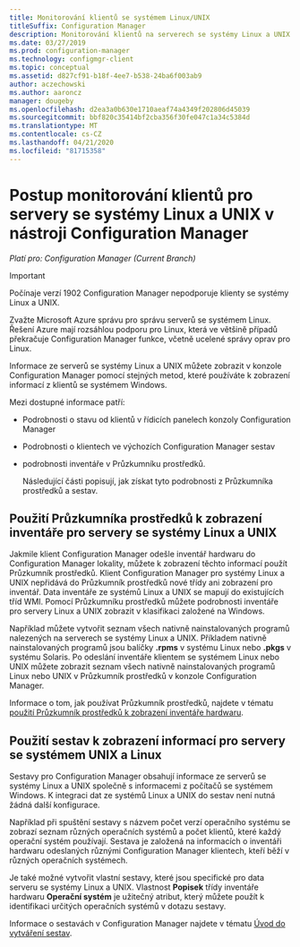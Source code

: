 ```yaml
---
title: Monitorování klientů se systémem Linux/UNIX
titleSuffix: Configuration Manager
description: Monitorování klientů na serverech se systémy Linux a UNIX v Configuration Manager.
ms.date: 03/27/2019
ms.prod: configuration-manager
ms.technology: configmgr-client
ms.topic: conceptual
ms.assetid: d827cf91-b18f-4ee7-b538-24ba6f003ab9
author: aczechowski
ms.author: aaroncz
manager: dougeby
ms.openlocfilehash: d2ea3a0b630e1710aeaf74a4349f202806d45039
ms.sourcegitcommit: bbf820c35414bf2cba356f30fe047c1a34c5384d
ms.translationtype: MT
ms.contentlocale: cs-CZ
ms.lasthandoff: 04/21/2020
ms.locfileid: "81715358"
---
```

# <a name="how-to-monitor-clients-for-linux-and-unix-servers-in-configuration-manager"></a>Postup monitorování klientů pro servery se systémy Linux a UNIX v nástroji Configuration Manager

*Platí pro: Configuration Manager (Current Branch)*

> [!Important]  
> Počínaje verzí 1902 Configuration Manager nepodporuje klienty se systémy Linux a UNIX. 
> 
> Zvažte Microsoft Azure správu pro správu serverů se systémem Linux. Řešení Azure mají rozsáhlou podporu pro Linux, která ve většině případů překračuje Configuration Manager funkce, včetně ucelené správy oprav pro Linux.

Informace ze serverů se systémy Linux a UNIX můžete zobrazit v konzole Configuration Manager pomocí stejných metod, které používáte k zobrazení informací z klientů se systémem Windows.  

 Mezi dostupné informace patří:  

- Podrobnosti o stavu od klientů v řídicích panelech konzoly Configuration Manager  

- Podrobnosti o klientech ve výchozích Configuration Manager sestav  

- podrobnosti inventáře v Průzkumníku prostředků.  

  Následující části popisují, jak získat tyto podrobnosti z Průzkumníka prostředků a sestav.  

##  <a name="use-resource-explorer-to-view-inventory-for-linux-and-unix-servers"></a><a name="BKMK_UseResourceExpforLnU"></a>Použití Průzkumníka prostředků k zobrazení inventáře pro servery se systémy Linux a UNIX  

 Jakmile klient Configuration Manager odešle inventář hardwaru do Configuration Manager lokality, můžete k zobrazení těchto informací použít Průzkumník prostředků. Klient Configuration Manager pro systémy Linux a UNIX nepřidává do Průzkumník prostředků nové třídy ani zobrazení pro inventář. Data inventáře ze systémů Linux a UNIX se mapují do existujících tříd WMI. Pomocí Průzkumníku prostředků můžete podrobnosti inventáře pro servery Linux a UNIX zobrazit v klasifikaci založené na Windows.  

 Například můžete vytvořit seznam všech nativně nainstalovaných programů nalezených na serverech se systémy Linux a UNIX. Příkladem nativně nainstalovaných programů jsou balíčky **.rpms** v systému Linux nebo **.pkgs** v systému Solaris. Po odeslání inventáře klientem se systémem Linux nebo UNIX můžete zobrazit seznam všech nativně nainstalovaných programů Linux nebo UNIX v Průzkumník prostředků v konzole Configuration Manager.  

 Informace o tom, jak používat Průzkumník prostředků, najdete v tématu [použití Průzkumník prostředků k zobrazení inventáře hardwaru](../../../core/clients/manage/inventory/use-resource-explorer-to-view-hardware-inventory.md).  

##  <a name="how-to-use-reports-to-view-information-for-linux-and-unix-servers"></a><a name="BKMK_UseReportsforLnU"></a> Použití sestav k zobrazení informací pro servery se systémem UNIX a Linux  
 Sestavy pro Configuration Manager obsahují informace ze serverů se systémy Linux a UNIX společně s informacemi z počítačů se systémem Windows. K integraci dat ze systémů Linux a UNIX do sestav není nutná žádná další konfigurace.  

 Například při spuštění sestavy s názvem počet verzí operačního systému se zobrazí seznam různých operačních systémů a počet klientů, které každý operační systém používají. Sestava je založená na informacích o inventáři hardwaru odeslaných různými Configuration Manager klientech, kteří běží v různých operačních systémech.  

 Je také možné vytvořit vlastní sestavy, které jsou specifické pro data serveru se systémy Linux a UNIX. Vlastnost **Popisek** třídy inventáře hardwaru **Operační systém** je užitečný atribut, který můžete použít k identifikaci určitých operačních systémů v dotazu sestavy.  

 Informace o sestavách v Configuration Manager najdete v tématu [Úvod do vytváření sestav](../../servers/manage/introduction-to-reporting.md).  
